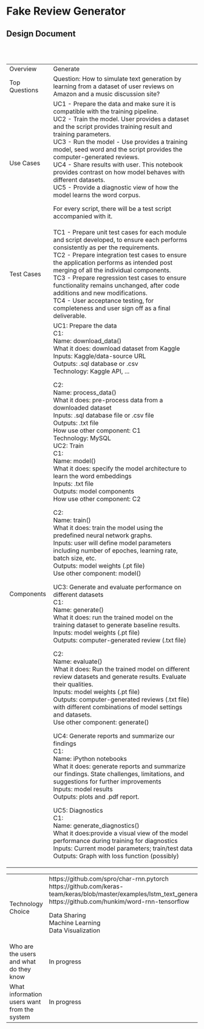 # Fake Review Generator

## Design Document

<table>
  <tr>
    <td>Overview</td>
    <td>Generate </td>
  </tr>
  <tr>
    <td>Top Questions</td>
    <td>Question: 
How to simulate text generation by learning from a dataset of user reviews on Amazon and a music discussion site? <br>
</td>
  </tr>
  <tr>
    <td>Use Cases</td>
    <td>
UC1 - Prepare the data and make sure it is compatible with the training pipeline.<br>
UC2 - Train the model. User provides a dataset and the script provides training result and training parameters.<br>
UC3 - Run the model - Use provides a training model, seed word and the script provides the computer-generated reviews.<br>
UC4 - Share results with user. This notebook provides contrast on how model behaves with different datasets.<br>
UC5 - Provide a diagnostic view of how the model learns the word corpus.<br>

For every script, there will be a test script accompanied with it.</td>
  </tr>
  <tr>
    <td>Test Cases</td>
    <td>
TC1 - Prepare unit test cases for each module and script developed, to ensure each performs consistently as per the requirements. <br>
TC2 - Prepare integration test cases to ensure the application performs as intended post merging of all the individual components. <br>
TC3 - Prepare regression test cases to ensure functionality remains unchanged, after code additions and new modifications.<br>
TC4 - User acceptance testing, for completeness and user sign off as a final deliverable.</td> <br>
  </tr>
  <tr>
    <td>Components</td>
    <td>
UC1: Prepare the data <br>
C1: <br>
Name: download_data() <br>
What it does: download dataset from Kaggle <br>
Inputs: Kaggle/data-source URL <br>
Outputs: .sql database or .csv <br>
Technology: Kaggle API, ... <br>

C2: <br>
Name: process_data() <br>
What it does: pre-process data from a downloaded dataset <br>
Inputs: .sql database file or .csv file <br>
Outputs: .txt file <br>
How use other component: C1 <br>
Technology: MySQL <br>
UC2: Train <br>
C1: <br>
Name: model() <br>
What it does: specify the model architecture to learn the word embeddings <br>
Inputs: .txt file <br>
Outputs: model components <br>
How use other component: C2 <br>

C2: <br>
Name: train() <br>
What it does: train the model using the predefined neural network graphs. <br>
Inputs: user will define model parameters including number of epoches, learning rate, batch size, etc. <br>
Outputs: model weights (.pt file) <br>
Use other component: model() <br>

UC3: Generate and evaluate performance on different datasets <br>
C1: <br>
Name: generate() <br>
What it does: run the trained model on the training dataset to generate baseline results. <br>
Inputs: model weights (.pt file) <br>
Outputs: computer-generated review (.txt file) <br>

C2: <br>
Name: evaluate() <br>
What it does: Run the trained model on different review datasets and generate results. Evaluate their qualities.<br>
Inputs: model weights (.pt file) <br>
Outputs: computer-generated reviews (.txt file) with different combinations of model settings and datasets. <br>
Use other component: generate() <br>

UC4: Generate reports and summarize our findings <br>
C1: <br>
Name: iPython notebooks <br>
What it does: generate reports and summarize our findings. State challenges, limitations, and suggestions for further improvements <br>
Inputs: model results <br>
Outputs: plots and .pdf report. <br>

UC5: Diagnostics  <br>
C1: <br>
Name: generate_diagnostics() <br>
What it does:provide a visual view of the model performance during training for diagnostics <br>
Inputs: Current model parameters; train/test data <br>
Outputs: Graph with loss function (possibly)</td> <br>
  </tr>
</table>


<table>
  <tr>
    <td>Technology Choice</td>
    <td>https://github.com/spro/char-rnn.pytorch <Toan>
https://github.com/keras-team/keras/blob/master/examples/lstm_text_generation.py <Amitabh>
https://github.com/hunkim/word-rnn-tensorflow <Gautam>

Data Sharing <br>
Machine Learning <br>
Data Visualization <br>
</td>
  </tr>
  <tr>
    <td>Who are the users and what do they know</td>
    <td>In progress</td>
  </tr>
  <tr>
    <td>What information users want from the system</td>
    <td>In progress</td>
  </tr>
</table>



